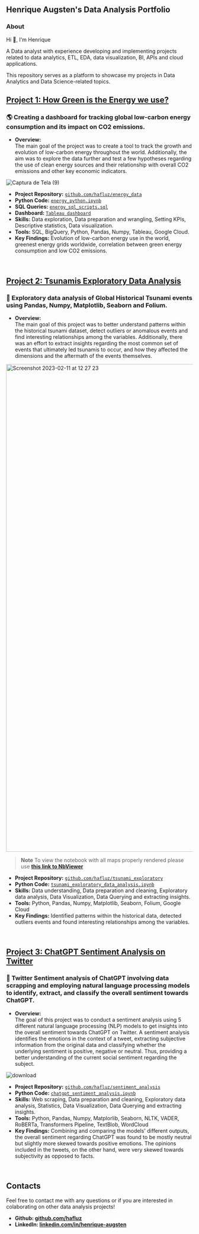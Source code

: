 ## **Henrique Augsten's Data Analysis Portfolio**

### **About**
Hi 👋, I'm Henrique

A Data analyst with experience developing and implementing projects related to data analytics, ETL, EDA, data visualization, BI, APIs and cloud applications.

This repository serves as a platform to showcase my projects in Data Analytics and Data Science-related topics.
<br/>

## **[Project 1: How Green is the Energy we use?](https://github.com/hafluz/energy_data)**
### 🌎 Creating a dashboard for tracking global low-carbon energy consumption and its impact on CO2 emissions.

- **Overview:**  
The main goal of the project was to create a tool to track the growth and evolution of low-carbon energy throughout the world. Additionally, the aim was to explore the data further and test a few hypotheses regarding the use of clean energy sources and their relationship with overall CO2 emissions and other key economic indicators.

![Captura de Tela (9)](https://user-images.githubusercontent.com/122936255/215545006-45224a36-7173-4e34-978f-217180bcca6f.png)

- **Project Repository:** [`github.com/hafluz/energy_data`](https://github.com/hafluz/energy_data)  
- **Python Code:** [`energy_python.ipynb`](https://github.com/hafluz/energy_data/blob/main/energy_python.ipynb)   
- **SQL Queries:** [`energy_sql_scripts.sql`](https://github.com/hafluz/energy_data/blob/main/energy_sql_scripts.sql)    
- **Dashboard:** [`Tableau dashboard`](https://public.tableau.com/views/GlobalEnergyConsumptionDashboard/HOWGREENISTHEENERGYWEUSE?:language=pt-BR&publish=yes&:display_count=n&:origin=viz_share_link)  
- **Skills:** Data exploration, Data preparation and wrangling, Setting KPIs, Descriptive statistics, Data visualization.  
- **Tools:** SQL, BigQuery, Python, Pandas, Numpy, Tableau, Google Cloud.  
- **Key Findings:** Evolution of low-carbon energy use in the world, greenest energy grids worldwide, correlation between green energy consumption and low CO2 emissions.

<br/>

## **[Project 2: Tsunamis Exploratory Data Analysis](https://github.com/hafluz/tsunami_exploratory)**
### 🌊 Exploratory data analysis of Global Historical Tsunami events using Pandas, Numpy, Matplotlib, Seaborn and Folium.

- **Overview:**  
The main goal of this project was to better understand patterns within the historical tsunami dataset, detect outliers or anomalous events and find interesting relationships among the variables. Additionally, there was an effort to extract insights regarding the most common set of events that ultimately led tsunamis to occur, and how they affected the dimensions and the aftermath of the events themselves.

<img width="1317" alt="Screenshot 2023-02-11 at 12 27 23" src="https://user-images.githubusercontent.com/122936255/218266767-0c348863-e6d9-4bdf-a534-9b36b17ab2a9.png">

> **Note**  To view the notebook with all maps properly rendered please use **[this link to NbViewer](https://nbviewer.org/github/hafluz/tsunami_exploratory/blob/main/Project_2_Tsunami_Exploratory_Data_Analysis_v2.ipynb)**


- **Project Repository:** [`github.com/hafluz/tsunami_exploratory`](https://github.com/hafluz/tsunami_exploratory)  
- **Python Code:** [`tsunami_exploratory_data_analysis.ipynb`](https://github.com/hafluz/tsunami_exploratory/blob/main/Project_2_Tsunami_Exploratory_Data_Analysis_v2.ipynb)    
- **Skills:** Data understanding, Data preparation and cleaning, Exploratory data analysis, Data Visualization, Data Querying and extracting insights.  
- **Tools:** Python, Pandas, Numpy, Matplotlib, Seaborn, Folium, Google Cloud  
- **Key Findings:** Identified patterns within the historical data, detected outliers events and found interesting relationships among the variables.

<br/>

## **[Project 3: ChatGPT Sentiment Analysis on Twitter](https://github.com/hafluz/sentiment_analysis)**
### 💬 Twitter Sentiment analysis of ChatGPT involving data scrapping and employing natural language processing models to identify, extract, and classify the overall sentiment towards ChatGPT.

- **Overview:**  
The goal of this project was to conduct a sentiment analysis using 5 different natural language processing (NLP) models to get insights into the overall sentiment towards ChatGPT on Twitter. A sentiment analysis identifies the emotions in the context of a tweet, extracting subjective information from the original data and classifying whether the underlying sentiment is positive, negative or neutral. Thus, providing a better understanding of the current social sentiment regarding the subject.

![download](https://user-images.githubusercontent.com/122936255/219127573-55ce4d75-e793-4455-a096-a52892f6670e.png)

- **Project Repository:** [`github.com/hafluz/sentiment_analysis`](https://github.com/hafluz/sentiment_analysis)  
- **Python Code:** [`chatgpt_sentiment_analysis.ipynb`](https://github.com/hafluz/sentiment_analysis/blob/main/Project_3_Twitter_Sentiment_Analysis.ipynb)  
- **Skills:** Web scraping, Data preparation and cleaning, Exploratory data analysis, Statistics, Data Visualization, Data Querying and extracting insights.     
- **Tools:** Python, Pandas, Numpy, Matplorlib, Seaborn, NLTK, VADER, RoBERTa, Transformers Pipeline, TextBlob, WordCloud      
- **Key Findings:** Combining and comparing the models' different outputs, the overall sentiment regarding ChatGPT was found to be mostly neutral but slightly more skewed towards positive emotions. The opinions included in the tweets, on the other hand, were very skewed towards subjectivity as opposed to facts.

<br/>

## **Contacts**
Feel free to contact me with any questions or if you are interested in colaborating on other data analysis projects!

- **Github: [github.com/hafluz](https://github.com/hafluz)**
- **LinkedIn: [linkedin.com/in/henrique-augsten](https://www.linkedin.com/in/henrique-augsten)**
